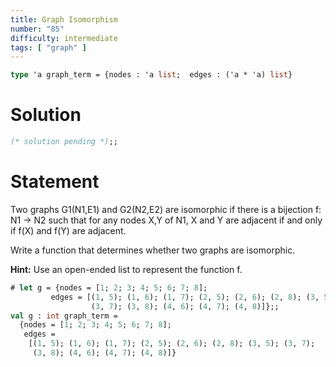 ```yaml
---
title: Graph Isomorphism
number: "85"
difficulty: intermediate
tags: [ "graph" ]
---
```


```ocaml
type 'a graph_term = {nodes : 'a list;  edges : ('a * 'a) list}
```

# Solution

```ocaml
(* solution pending *);;
```

# Statement

Two graphs G1(N1,E1) and G2(N2,E2) are isomorphic if there is a
bijection f: N1 → N2 such that for any nodes X,Y of N1, X and Y are
adjacent if and only if f(X) and f(Y) are adjacent.

Write a function that determines whether two graphs are isomorphic.

**Hint:** Use an open-ended list to represent the function f.

```ocaml
# let g = {nodes = [1; 2; 3; 4; 5; 6; 7; 8];
         edges = [(1, 5); (1, 6); (1, 7); (2, 5); (2, 6); (2, 8); (3, 5);
                  (3, 7); (3, 8); (4, 6); (4, 7); (4, 8)]};;
val g : int graph_term =
  {nodes = [1; 2; 3; 4; 5; 6; 7; 8];
   edges =
    [(1, 5); (1, 6); (1, 7); (2, 5); (2, 6); (2, 8); (3, 5); (3, 7);
     (3, 8); (4, 6); (4, 7); (4, 8)]}
```
